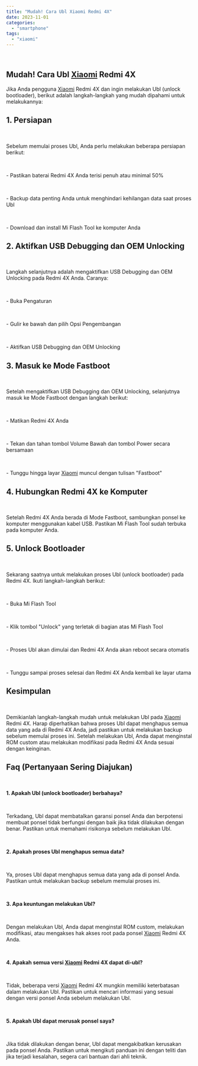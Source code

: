 ```yaml
---
title: "Mudah! Cara Ubl Xiaomi Redmi 4X"
date: 2023-11-01
categories: 
  - "smartphone"
tags: 
  - "xiaomi"
---
```


 

## Mudah! Cara Ubl [Xiaomi](https://ajiekusumadhany.com/gadget/smartphone/xiaomi/) Redmi 4X

Jika Anda pengguna [Xiaomi](https://ajiekusumadhany.com/gadget/smartphone/xiaomi/) Redmi 4X dan ingin melakukan Ubl (unlock bootloader), berikut adalah langkah-langkah yang mudah dipahami untuk melakukannya:

## 1\. Persiapan

 

Sebelum memulai proses Ubl, Anda perlu melakukan beberapa persiapan berikut:

 

\- Pastikan baterai Redmi 4X Anda terisi penuh atau minimal 50%

 

\- Backup data penting Anda untuk menghindari kehilangan data saat proses Ubl

 

\- Download dan install Mi Flash Tool ke komputer Anda

## 2\. Aktifkan USB Debugging dan OEM Unlocking

 

Langkah selanjutnya adalah mengaktifkan USB Debugging dan OEM Unlocking pada Redmi 4X Anda. Caranya:

 

\- Buka Pengaturan

 

\- Gulir ke bawah dan pilih Opsi Pengembangan

 

\- Aktifkan USB Debugging dan OEM Unlocking

## 3\. Masuk ke Mode Fastboot

 

Setelah mengaktifkan USB Debugging dan OEM Unlocking, selanjutnya masuk ke Mode Fastboot dengan langkah berikut:

 

\- Matikan Redmi 4X Anda

 

\- Tekan dan tahan tombol Volume Bawah dan tombol Power secara bersamaan

 

\- Tunggu hingga layar [Xiaomi](https://ajiekusumadhany.com/gadget/smartphone/xiaomi/) muncul dengan tulisan "Fastboot"

## 4\. Hubungkan Redmi 4X ke Komputer

 

Setelah Redmi 4X Anda berada di Mode Fastboot, sambungkan ponsel ke komputer menggunakan kabel USB. Pastikan Mi Flash Tool sudah terbuka pada komputer Anda.

## 5\. Unlock Bootloader

 

Sekarang saatnya untuk melakukan proses Ubl (unlock bootloader) pada Redmi 4X. Ikuti langkah-langkah berikut:

 

\- Buka Mi Flash Tool

 

\- Klik tombol "Unlock" yang terletak di bagian atas Mi Flash Tool

 

\- Proses Ubl akan dimulai dan Redmi 4X Anda akan reboot secara otomatis

 

\- Tunggu sampai proses selesai dan Redmi 4X Anda kembali ke layar utama

## Kesimpulan

 

Demikianlah langkah-langkah mudah untuk melakukan Ubl pada [Xiaomi](https://ajiekusumadhany.com/gadget/smartphone/xiaomi/) Redmi 4X. Harap diperhatikan bahwa proses Ubl dapat menghapus semua data yang ada di Redmi 4X Anda, jadi pastikan untuk melakukan backup sebelum memulai proses ini. Setelah melakukan Ubl, Anda dapat menginstal ROM custom atau melakukan modifikasi pada Redmi 4X Anda sesuai dengan keinginan.

## Faq (Pertanyaan Sering Diajukan)

 

**1\. Apakah Ubl (unlock bootloader) berbahaya?**

 

Terkadang, Ubl dapat membatalkan garansi ponsel Anda dan berpotensi membuat ponsel tidak berfungsi dengan baik jika tidak dilakukan dengan benar. Pastikan untuk memahami risikonya sebelum melakukan Ubl.

 

**2\. Apakah proses Ubl menghapus semua data?**

 

Ya, proses Ubl dapat menghapus semua data yang ada di ponsel Anda. Pastikan untuk melakukan backup sebelum memulai proses ini.

 

**3\. Apa keuntungan melakukan Ubl?**

 

Dengan melakukan Ubl, Anda dapat menginstal ROM custom, melakukan modifikasi, atau mengakses hak akses root pada ponsel [Xiaomi](https://ajiekusumadhany.com/gadget/smartphone/xiaomi/) Redmi 4X Anda.

 

**4\. Apakah semua versi [Xiaomi](https://ajiekusumadhany.com/gadget/smartphone/xiaomi/) Redmi 4X dapat di-ubl?**

 

Tidak, beberapa versi [Xiaomi](https://ajiekusumadhany.com/gadget/smartphone/xiaomi/) Redmi 4X mungkin memiliki keterbatasan dalam melakukan Ubl. Pastikan untuk mencari informasi yang sesuai dengan versi ponsel Anda sebelum melakukan Ubl.

 

**5\. Apakah Ubl dapat merusak ponsel saya?**

 

Jika tidak dilakukan dengan benar, Ubl dapat mengakibatkan kerusakan pada ponsel Anda. Pastikan untuk mengikuti panduan ini dengan teliti dan jika terjadi kesalahan, segera cari bantuan dari ahli teknik.
